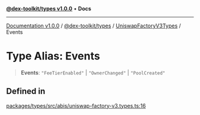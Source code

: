 [**@dex-toolkit/types v1.0.0**](../../../README.md) • **Docs**

***

[Documentation v1.0.0](../../../../../packages.md) / [@dex-toolkit/types](../../../README.md) / [UniswapFactoryV3Types](../README.md) / Events

# Type Alias: Events

> **Events**: `"FeeTierEnabled"` \| `"OwnerChanged"` \| `"PoolCreated"`

## Defined in

[packages/types/src/abis/uniswap-factory-v3.types.ts:16](https://github.com/niZmosis/dex-toolkit/blob/3d8b41b44787b30fbea5de3ab4737662ffb61bc8/packages/types/src/abis/uniswap-factory-v3.types.ts#L16)
